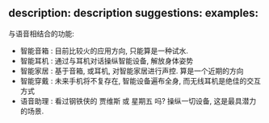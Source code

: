 description: description
suggestions:
examples:
---


与语音相结合的功能:

- 智能音箱 : 目前比较火的应用方向, 只能算是一种试水.
- 智能耳机 : 通过与耳机对话操纵智能设备, 解放身体姿势
- 智能家居 : 基于音箱, 或耳机, 对智能家居进行声控. 算是一个近期的方向
- 智能穿戴 : 未来手机将不复存在, 智能设备遍布全身, 而无线耳机是绝佳的交互方式
- 语音助理 : 看过钢铁侠的 贾维斯 或 星期五 吗? 操纵一切设备, 这是最具潜力的场景.
